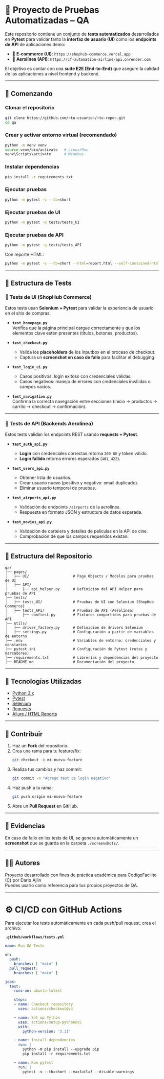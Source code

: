 # 📘 Proyecto de Pruebas Automatizadas – QA

Este repositorio contiene un conjunto de **tests automatizados** desarrollados en **Pytest** para validar tanto la **interfaz de usuario (UI)** como los **endpoints de API** de aplicaciones demo:  

- 🛒 **E-commerce (UI)**: `https://shophub-commerce.vercel.app`  
- 🛫 **Aerolínea (API)**: `https://cf-automation-airline-api.onrender.com`  

El objetivo es contar con una **suite E2E (End-to-End)** que asegure la calidad de las aplicaciones a nivel frontend y backend.

---

## 🚀 Comenzando

### Clonar el repositorio
```bash
git clone https://github.com/<tu-usuario>/<tu-repo>.git
cd qa
```

### Crear y activar entorno virtual (recomendado)
```bash
python -m venv venv
source venv/bin/activate   # Linux/Mac
venv\Scripts\activate      # Windows
```

### Instalar dependencias
```bash
pip install -r requirements.txt
```

### Ejecutar pruebas
```bash
python -m pytest -v --tb=short
```

### Ejecutar pruebas de UI
```bash
python -m pytest -q tests/tests_UI
```

### Ejecutar pruebas de API
```bash
python -m pytest -q tests/tests_API
```

Con reporte HTML:
```bash
python -m pytest -v --tb=short --html=report.html --self-contained-html
```

---

## 🧪 Estructura de Tests

### 🔹 Tests de UI (ShopHub Commerce)

Estos tests usan **Selenium + Pytest** para validar la experiencia de usuario en el sitio de compras:

- **`test_homepage.py`**  
  Verifica que la página principal cargue correctamente y que los elementos clave estén presentes (títulos, botones, productos).

- **`test_checkout.py`**  
  - Valida los **placeholders** de los inputbox en el proceso de checkout.  
  - Captura un **screenshot en caso de fallo** para facilitar el debugging.

- **`test_login_ui.py`**  
  - Casos positivos: login exitoso con credenciales válidas.  
  - Casos negativos: manejo de errores con credenciales inválidas o campos vacíos.

- **`test_navigation.py`**  
  Confirma la correcta navegación entre secciones (inicio → productos → carrito → checkout → confirmación).

---

### 🔹 Tests de API (Backends Aerolínea)

Estos tests validan los endpoints REST usando **requests + Pytest**.

- **`test_auth_api.py`**  
  - **Login** con credenciales correctas retorna `200 OK` y token válido.  
  - **Login fallido** retorna errores esperados (`401`, `422`).

- **`test_users_api.py`**  
  - Obtener lista de usuarios.  
  - Crear usuario nuevo (positivo y negativo: email duplicado).  
  - Eliminar usuario temporal de pruebas.

- **`test_airports_api.py`**  
  - Validación de endpoints `/airports` de la aerolínea.  
  - Respuesta en formato JSON y estructura de datos esperada.

- **`test_movies_api.py`**  
  - Validación de cartelera y detalles de películas en la API de cine.  
  - Comprobación de que los campos requeridos existan.

---

## 📂 Estructura del Repositorio

```
qa/
│── pages/                     
│   ├── UI/                    # Page Objects / Modelos para pruebas de UI
│   ├── API/
│       ├── api_helper.py      # Definicion del API Helper para pruebas de API
│── tests/
│   ├── tests_UI/              # Pruebas de UI con Selenium (ShopHub Commerce)
│   ├── tests_API/             # Pruebas de API (Aerolínea)
│       ├── conftest.py        # Fixtures compartidos para pruebas de API
│── utils/
│   ├── driver_factory.py      # Definicion de drivers Selenium
│   ├── settings.py            # Configuración a partir de variables de entorno
│── .env                       # Variables de entorno: credenciales y constantes
│── pytest.ini                 # Configuración de Pytest (rutas y marcadores)
│── requirements.txt           # Librerías y dependencias del proyecto
│── README.md                  # Documentación del proyecto
```

---

## 🔧 Tecnologías Utilizadas

- [Python 3.x](https://www.python.org/)  
- [Pytest](https://docs.pytest.org/)  
- [Selenium](https://www.selenium.dev/)  
- [Requests](https://docs.python-requests.org/)  
- [Allure / HTML Reports](https://docs.qameta.io/allure/)  

---

## 🤝 Contribuir

1. Haz un **Fork** del repositorio.  
2. Crea una rama para tu feature/fix:  
   ```bash
   git checkout -b mi-nueva-feature
   ```
3. Realiza tus cambios y haz commit:  
   ```bash
   git commit -m "Agrego test de login negativo"
   ```
4. Haz push a tu rama:  
   ```bash
   git push origin mi-nueva-feature
   ```
5. Abre un **Pull Request** en GitHub.

---

## 📸 Evidencias

En caso de fallo en los tests de UI, se genera automáticamente un **screenshot** que se guarda en la carpeta `./screenshots/`.

---

## 👨‍💻 Autores

Proyecto desarrollado con fines de práctica académica para CodigoFacilito (C) por Dario Ajlin  
Puedes usarlo como referencia para tus propios proyectos de QA.

---

# ⚙️ CI/CD con GitHub Actions

Para ejecutar los tests automáticamente en cada push/pull request, crea el archivo:  

**`.github/workflows/tests.yml`**

```yaml
name: Run QA Tests

on:
  push:
    branches: [ "main" ]
  pull_request:
    branches: [ "main" ]

jobs:
  test:
    runs-on: ubuntu-latest

    steps:
    - name: Checkout repository
      uses: actions/checkout@v4

    - name: Set up Python
      uses: actions/setup-python@v5
      with:
        python-version: '3.11'

    - name: Install dependencies
      run: |
        python -m pip install --upgrade pip
        pip install -r requirements.txt

    - name: Run pytest
      run: |
        pytest -v --tb=short --maxfail=3 --disable-warnings
```
